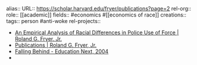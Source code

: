 alias::
URL:: https://scholar.harvard.edu/fryer/publications?page=2
rel-org::
role:: [[academic]]
fields:: #economics #[[economics of race]]
creations::
tags:: person #anti-woke
rel-projects::


- [An Empirical Analysis of Racial Differences in Police Use of Force | Roland G. Fryer, Jr.](https://scholar.harvard.edu/fryer/publications/empirical-analysis-racial-differences-police-use-force)
- [Publications | Roland G. Fryer, Jr.](https://scholar.harvard.edu/fryer/publications?page=2)
- [Falling Behind - Education Next, 2004](https://scholar.harvard.edu/sites/scholar.harvard.edu/files/fryer/files/falling_behind.pdf)
-
